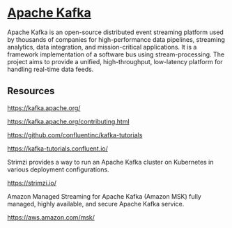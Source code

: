 # [Apache Kafka](https://kafka.apache.org/)

Apache Kafka is an open-source distributed event streaming platform used by thousands of companies for high-performance data pipelines, streaming analytics, data integration, and mission-critical applications. It is a framework implementation of a software bus using stream-processing. The project aims to provide a unified, high-throughput, low-latency platform for handling real-time data feeds.

## Resources

https://kafka.apache.org/

https://kafka.apache.org/contributing.html

https://github.com/confluentinc/kafka-tutorials

https://kafka-tutorials.confluent.io/

Strimzi provides a way to run an Apache Kafka cluster on Kubernetes in various deployment configurations.

https://strimzi.io/


Amazon Managed Streaming for Apache Kafka (Amazon MSK) fully managed, highly available, and secure Apache Kafka service.

https://aws.amazon.com/msk/
